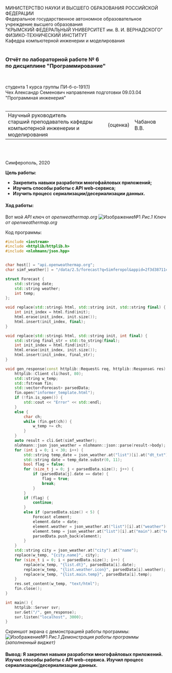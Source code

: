 МИНИСТЕРСТВО НАУКИ  И ВЫСШЕГО ОБРАЗОВАНИЯ РОССИЙСКОЙ ФЕДЕРАЦИИ  
Федеральное государственное автономное образовательное учреждение высшего образования  
"КРЫМСКИЙ ФЕДЕРАЛЬНЫЙ УНИВЕРСИТЕТ им. В. И. ВЕРНАДСКОГО"  
ФИЗИКО-ТЕХНИЧЕСКИЙ ИНСТИТУТ  
Кафедра компьютерной инженерии и моделирования
<br/><br/>

### Отчёт по лабораторной работе № 6<br/> по дисциплине "Программирование"
<br/>

студента 1 курса группы ПИ-б-о-191(1)  
Чех Александр Семенович 
направления подготовки 09.03.04 "Программная инженерия"  
<br/>

<table>
<tr><td>Научный руководитель<br/> старший преподаватель кафедры<br/> компьютерной инженерии и моделирования</td>
<td>(оценка)</td>
<td>Чабанов В.В.</td>
</tr>
</table>
<br/><br/>

Симферополь, 2020
 
 **Цель работы:**
 - **Закрепить навыки разработки многофайловыx приложений;**
 - **Изучить способы работы с API web-сервиса;**
 -  **Изучить процесс сериализации/десериализации данных.**
#### Ход работы:

Вот мой _API_ ключ от _openweathermap.org_
![Изображение№1](https://sun9-11.userapi.com/c854016/v854016279/23e41f/S805BdiLtEs.jpg "Рис.1")
*Рис.1 Ключ от _openweathermap.org_*


Код программы:
```c++
#include <iostream>
#include <httplib/httplib.h>
#include <nlohmann/json.hpp>


char host[] = "api.openweathermap.org";
char simf_weather[] = "/data/2.5/forecast?q=Simferopol&appid=2f3d38711cb544e16f85c33b6b22a9c7&units=metric";

struct Forecast {
	std::string date;
	std::string weather;
	int temp;
};

void replace(std::string& html, std::string init, std::string final) {
	int init_index = html.find(init);
	html.erase(init_index, init.size());
	html.insert(init_index, final);
}

void replace(std::string& html, std::string init, int final) {
	std::string final_str = std::to_string(final);
	int init_index = html.find(init);
	html.erase(init_index, init.size());
	html.insert(init_index, final_str);
}

void gen_response(const httplib::Request& req, httplib::Response& res) {
	httplib::Client cli(host, 80);
	std::string w_temp;
	std::fstream fin;
	std::vector<Forecast> parsedData;
	fin.open("informer_template.html");
	if (!fin.is_open()) {
		std::cout << "Error" << std::endl;
	}
	else {
		char ch;
		while (fin.get(ch)) {
			w_temp += ch;
		}
	}
	auto result = cli.Get(simf_weather);
	nlohmann::json json_weather = nlohmann::json::parse(result->body);
	for (int i = 0; i < 30; i++) {
		std::string temp_date = json_weather.at("list")[i].at("dt_txt");
		std::string date = temp_date.substr(0, 11);
		bool flag = false;
		for (size_t j = 0; j < parsedData.size(); j++) {
			if (parsedData[j].date == date) {
				flag = true;
				break;
			}
		}
		if (flag) {
			continue;
		}
		else if (parsedData.size() < 5) {
			Forecast element;
			element.date = date;
			element.weather = json_weather.at("list")[i].at("weather")[0].at("icon");
			element.temp = json_weather.at("list")[i].at("main").at("temp");
			parsedData.push_back(element);
		}
	}
	std::string city = json_weather.at("city").at("name");
	replace(w_temp, "{city.name}", city);
	for (size_t i = 0; i < parsedData.size(); i++) {
		replace(w_temp, "{list.dt}", parsedData[i].date);
		replace(w_temp, "{list.weather.icon}", parsedData[i].weather);
		replace(w_temp, "{list.main.temp}", parsedData[i].temp);
	}
	res.set_content(w_temp, "text/html");
	fin.close();
}

int main() {
	httplib::Server svr;
	svr.Get("/", gen_response);
	svr.listen("localhost", 3000);
}
```
Скриншот экрана с демонстрацией работы программы:
![Изображение№1](https://sun9-9.userapi.com/c853420/v853420849/2360b4/l326XHxVAos.jpg "Рис.2")
*Рис.1 Демонстрация работы программы (заполненный виджет)*

#### Вывод: Я закрепил навыки разработки многофайловыx приложений. Изучил способы работы с API web-сервиса. Изучил процесс сериализации/десериализации данных.